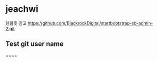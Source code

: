 # jeachwi

템플릿 참고 https://github.com/BlackrockDigital/startbootstrap-sb-admin-2.git

## Test git user name
====
